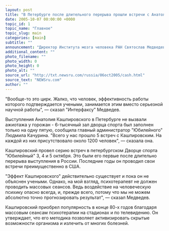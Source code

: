 ```yaml
---
layout: post
title: "В Петербурге после длительного перерыва прошли встречи с Анатолием Кашпировским"
date: 2005-10-07 00:00:00 +0000
topic_id: 1
topic_name: "Главное"
topic_slug: main
categories: [main]
subtitle: ""
announcement: "Директор Института мозга человека РАH Святослав Медведев считает, что методы работы психотерапевта Анатолия Кашпировского, который на этой неделе провел несколько встреч во Дворце спорта \"Юбилейный\", носят \"цирковой\" характер."
additional_content: ""
photo_filename: ""
photo_width: 0
photo_height: 0
photo_alt: ""
source_url: "http://txt.newsru.com/russia/06oct2005/cash.html"
source_text: "NEWSru.com"
author: ""
---
```

"Вообще-то это цирк. Жалко, что человек, эффективность работы которого подтверждается учеными, занимается этим вместо серьезной научной работы", &mdash; сказал "Интерфаксу" Медведев.

Выступления Анатолия Кашпировского в Петербурге не вызвали ажиотажа у горожан - 6-тысячный зал дворца спорта был заполнен только на одну пятую, сообщила главный администратор "Юбилейного" Людмила Качурина. "Всего у нас прошло 5 встреч с Кашпировским. Hа каждой из них присутствовало около 1200 человек", &mdash; сказала она.

Кашпировский провел серию встреч в петербургском Дворце спорта "Юбилейный" 3, 4 и 5 октября. Это были его первые после длительно перерыва выступления в России. Последние годы он проводил свои встречи преимущественно в США.

"Эффект Кашпировского" действительно существует и пока он не объяснен учеными. Однако, на мой взгляд, психотерапевт не должен проводить массовых сеансов. Ведь воздействие на человеческую психику опасно всегда, и, прежде всего, потому что мы не можем абсолютно точно прогнозировать результат", &mdash; сказал Медведев.

Кашпировский приобрел популярность в конце 80-х годов благодаря массовым сеансам психотерапии на стадионах и по телевидению. Он утверждает, что его методика позволяет активизировать скрытые возможности организма и излечить от многих болезней.
